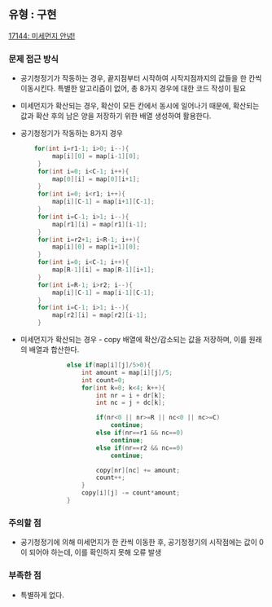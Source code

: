 ## 유형 : 구현
[17144: 미세먼지 안녕!](https://www.acmicpc.net/problem/17144)

### 문제 접근 방식
  - 공기청정기가 작동하는 경우, 끝지점부터 시작하여 시작지점까지의 값들을 한 칸씩 이동시킨다. 특별한 알고리즘이 없어, 총 8가지 경우에 대한 코드 작성이 필요
  - 미세먼지가 확산되는 경우, 확산이 모든 칸에서 동시에 일어나기 때문에, 확산되는 값과 확산 후의 남은 양을 저장하기 위한 배열 생성하여 활용한다.

  - 공기청정기가 작동하는 8가지 경우
``` Java
       for(int i=r1-1; i>0; i--){
            map[i][0] = map[i-1][0];
        }
        for(int i=0; i<C-1; i++){
            map[0][i] = map[0][i+1];
        }
        for(int i=0; i<r1; i++){
            map[i][C-1] = map[i+1][C-1];
        }
        for(int i=C-1; i>1; i--){
            map[r1][i] = map[r1][i-1];
        }
        for(int i=r2+1; i<R-1; i++){
            map[i][0] = map[i+1][0];
        }
        for(int i=0; i<C-1; i++){
            map[R-1][i] = map[R-1][i+1];
        }
        for(int i=R-1; i>r2; i--){
            map[i][C-1] = map[i-1][C-1];
        }
        for(int i=C-1; i>1; i--){
            map[r2][i] = map[r2][i-1];
        }
```

  - 미세먼지가 확산되는 경우 - copy 배열에 확산/감소되는 값을 저장하며, 이를 원래의 배열과 합산한다.
``` Java
                else if(map[i][j]/5>0){
                    int amount = map[i][j]/5;
                    int count=0;
                    for(int k=0; k<4; k++){
                        int nr = i + dr[k];
                        int nc = j + dc[k];

                        if(nr<0 || nr>=R || nc<0 || nc>=C)
                            continue;
                        else if(nr==r1 && nc==0)
                            continue;
                        else if(nr==r2 && nc==0)
                            continue;

                        copy[nr][nc] += amount;
                        count++;
                    }
                    copy[i][j] -= count*amount;
                }
```

### 주의할 점
  - 공기청정기에 의해 미세먼지가 한 칸씩 이동한 후, 공기청정기의 시작점에는 값이 0이 되어야 하는데, 이를 확인하지 못해 오류 발생

### 부족한 점
  - 특별하게 없다.
